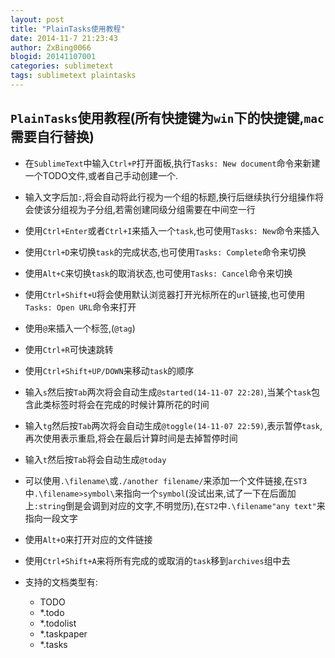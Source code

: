 ```yaml
---
layout: post
title: "PlainTasks使用教程"
date: 2014-11-7 21:23:43
author: ZxBing0066
blogid: 20141107001
categories: sublimetext
tags: sublimetext plaintasks
---
```


## `PlainTasks`使用教程(所有快捷键为`win`下的快捷键,`mac`需要自行替换)

* 在`SublimeText`中输入`Ctrl+P`打开面板,执行`Tasks: New document`命令来新建一个TODO文件,或者自己手动创建一个.

* 输入文字后加`:`,将会自动将此行视为一个组的标题,换行后继续执行分组操作将会使该分组视为子分组,若需创建同级分组需要在中间空一行

* 使用`Ctrl+Enter`或者`Ctrl+I`来插入一个`task`,也可使用`Tasks: New`命令来插入

* 使用`Ctrl+D`来切换`task`的完成状态,也可使用`Tasks: Complete`命令来切换

* 使用`Alt+C`来切换`task`的取消状态,也可使用`Tasks: Cancel`命令来切换

* 使用`Ctrl+Shift+U`将会使用默认浏览器打开光标所在的`url`链接,也可使用`Tasks: Open URL`命令来打开

* 使用`@`来插入一个标签,(`@tag`)

* 使用`Ctrl+R`可快速跳转

* 使用`Ctrl+Shift+UP/DOWN`来移动`task`的顺序

* 输入`s`然后按`Tab`两次将会自动生成`@started(14-11-07 22:28)`,当某个`task`包含此类标签时将会在完成的时候计算所花的时间

* 输入`tg`然后按`Tab`两次将会自动生成`@toggle(14-11-07 22:59)`,表示暂停`task`,再次使用表示重启,将会在最后计算时间是去掉暂停时间

* 输入`t`然后按`Tab`将会自动生成`@today`

* 可以使用`.\filename\`或`./another filename/`来添加一个文件链接,在`ST3`中`.\filename>symbol\`来指向一个`symbol`(没试出来,试了一下在后面加上`:string`倒是会调到对应的文字,不明觉历),在`ST2`中`.\filename"any text"`来指向一段文字

* 使用`Alt+O`来打开对应的文件链接

* 使用`Ctrl+Shift+A`来将所有完成的或取消的`task`移到`archives`组中去

* 支持的文档类型有:
    * TODO
    * *.todo
    * *.todolist
    * *.taskpaper
    * *.tasks